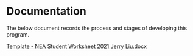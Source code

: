 # Documentation
The below document records the process and stages of developing this program.

[Template - NEA Student Worksheet 2021 Jerry Liu.docx](https://github.com/JerryLiu0911/Coin-count/files/7089241/Template.-.NEA.Student.Worksheet.2021.Jerry.Liu.docx)
